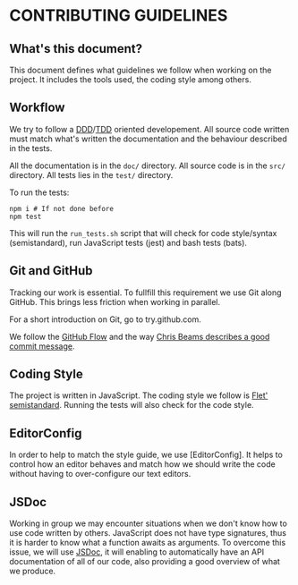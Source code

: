 # CONTRIBUTING GUIDELINES

## What's this document?

This document defines what guidelines we follow when working on the
project. It includes the tools used, the coding style among others.

## Workflow

We try to follow a [DDD]/[TDD] oriented developement. All source code written
must match what's written the documentation and the behaviour described in the
tests.

All the documentation is in the `doc/` directory.
All source code is in the `src/` directory.
All tests lies in the `test/` directory.

To run the tests:

```
npm i # If not done before
npm test
```

This will run the `run_tests.sh` script that will check for code style/syntax
(semistandard), run JavaScript tests (jest) and bash tests (bats).

## Git and GitHub

Tracking our work is essential. To fullfill this requirement we use Git along
GitHub. This brings less friction when working in parallel.

For a short introduction on Git, go to try.github.com.

We follow the [GitHub Flow] and the way
[Chris Beams describes a good commit message].

## Coding Style

The project is written in JavaScript. The coding style we follow is
[Flet' semistandard]. Running the tests will also check for the code style.

## EditorConfig

In order to help to match the style guide, we use [EditorConfig]. It helps to
control how an editor behaves and match how we should write the code without
having to over-configure our text editors.

## JSDoc

Working in group we may encounter situations when we don't know how to use
code written by others. JavaScript does not have type signatures, thus it is
harder to know what a function awaits as arguments. To overcome this issue, we
will use [JSDoc], it will enabling to automatically have an API documentation
of all of our code, also providing a good overview of what we produce.

[DDD]: https://gist.github.com/zsup/9434452
[TDD]: https://en.wikipedia.org/wiki/Test-driven_development
[Flet' semistandard]: https://github.com/Flet/semistandard
[GitHub Flow]: https://guides.github.com/introduction/flow/
[Chris Beams describes a good commit message]: https://chris.beams.io/posts/git-commit/
[JSDoc]: http://usejsdoc.org/
[Jest]: https://facebook.github.io/jest/
